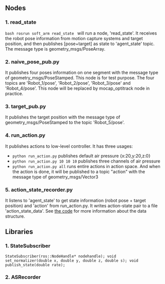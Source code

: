 ## Nodes
### 1. read_state
`bash
rosrun soft_arm read_state
` will run a node, 'read_state'. It receives the robot pose information from motion capture systems and target position, and then publishes [pose+target] as state to 'agent_state' topic. The message type is geometry_msgs/PoseArray.

### 2. naive_pose_pub.py
It publishes four poses information on one segment with the message type of geometry_msgs/PoseStamped. This node is for test purpose. The four topics are 'Robot_1/pose', 'Robot_2/pose', 'Robot_3/pose' and 'Robot_4/pose'. This node will be replaced by mocap_optitrack node in practice.

### 3. target_pub.py
It publishes the target position with the message type of geometry_msgs/PoseStamped to the topic 'Robot_5/pose'.

### 4. run_action.py
It publishes actions to low-level controller. It has three usages:
- `python run_action.py` publishes default air pressure {x:20,y:20,z:0}
- `python run_action.py 10 10 10` publishes three channels of air pressure
- `python run_action.py all` runs entire actions in action space. And when the action is done, it will be published to a topic "action" with the message type of geometry_msgs/Vector3

### 5. action_state_recorder.py
It listens to 'agent_state' to get state information (robot pose + target position) and 'action' from run_action.py. It writes action-state pair to a file 'action_state_data'. See [the code](https://github.com/ZhiangChen/soft_arm/blob/master/src/action_state_recorder.py#L32) for more information about the data structure.
 
## Libraries
### 1. StateSubscriber
`
 StateSubscriber(ros::NodeHandle* nodehandle);
 void set_normalizer(double x, double y, double z, double s);
 void publish_state(double rate);
`

### 2. ASRecorder

